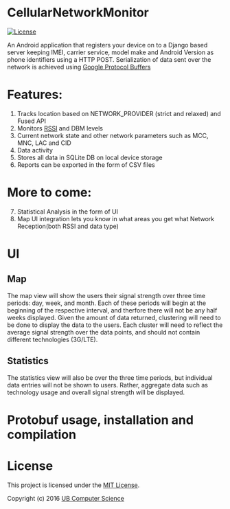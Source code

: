 # CellularNetworkMonitor

[![License](https://img.shields.io/badge/license-MIT-blue.svg)](License.txt)

An Android application that registers your device on to a Django based server keeping IMEI, 
carrier service, model make and Android Version as phone identifiers using a HTTP POST. 
Serialization of data sent over the network is achieved using [Google Protocol Buffers](https://github.com/google/protobuf) 

# Features:  
1. Tracks location based on NETWORK_PROVIDER (strict and relaxed) and Fused API  
2. Monitors [RSSI](https://en.wikipedia.org/wiki/Received_signal_strength_indication) and DBM levels  
3. Current network state and other network parameters such as MCC, MNC, LAC and CID  
4. Data activity  
5. Stores all data in SQLite DB on local device storage  
6. Reports can be exported in the form of CSV files  
 
# More to come:
7. Statistical Analysis in the form of UI  
8. Map UI integration lets you know in what areas you get what Network Reception(both RSSI and data type)

# UI
## Map
The map view will show the users their signal strength over three time periods: day, week, and month. Each of these periods will begin at the beginning of the respective interval, and therfore there will not be any half weeks displayed.
Given the amount of data returned, clustering will need to be done to display the data to the users. Each cluster will need to reflect the average signal strength over the data points, and should not contain different technologies (3G/LTE).

## Statistics
The statistics view will also be over the three time periods, but individual data entries will not be shown to users. Rather, aggregate data such as technology usage and overall signal strength will be displayed.

# Protobuf usage, installation and compilation

# License
This project is licensed under the [MIT License](https://en.wikipedia.org/wiki/MIT_License).

Copyright (c) 2016 [UB Computer Science](https://www.cse.buffalo.edu/)
